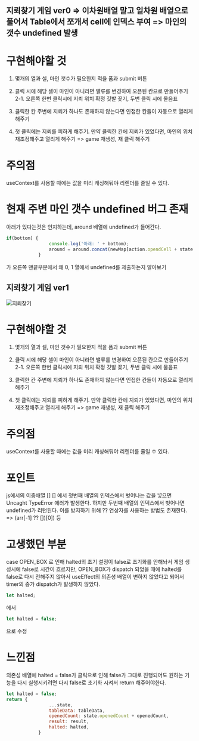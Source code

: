 ## 지뢰찾기 게임 ver0 => 이차원배열 말고 일차원 배열으로 풀어서 Table에서 쪼개서 cell에 인덱스 부여 => 마인의 갯수 undefined 발생

# 구현해야할 것
1. 몇개의 열과 셀, 마인 갯수가 필요한지 적을 폼과 submit 버튼

2. 클릭 시에 해당 셀이 마인이 아니라면 밸류를 변경하여 오픈된 칸으로 만들어주기
2-1. 오른쪽 한번 클릭시에 지뢰 위치 확정 깃발 꽂기, 두번 클릭 시에 물음표

3. 클릭한 칸 주변에 지뢰가 하나도 존재하지 않는다면 인접한 칸들이 자동으로 열리게 해주기

4. 첫 클릭에는 지뢰를 피하게 해주기. 만약 클릭한 칸에 지뢰가 있었다면, 마인의 위치 재조정해주고 열리게 해주기 => game 재생성, 재 클릭 해주기


# 주의점
useContext를 사용할 때에는 값을 미리 캐싱해둬야 리렌더를 줄일 수 있다.


# 현재 주변 마인 갯수 undefined 버그 존재
아래가 있다는것은 인지하는데, around 배열에 undefined가 들어간다.
```JavaScript
if(bottom) {
                console.log('아래: ' + bottom);
                around = around.concat(newMap[action.opendCell + state.data.cell]);
            }
```
가 오른쪽 맨끝부분에서 왜 0, 1 열에서 undefined를 제출하는지 알아보기


## 지뢰찾기 게임 ver1
![지뢰찾기](https://github.com/Nulljy/react/assets/74478749/23596d27-3a70-4e60-9a04-3e259a2ed209)

# 구현해야할 것
1. 몇개의 열과 셀, 마인 갯수가 필요한지 적을 폼과 submit 버튼

2. 클릭 시에 해당 셀이 마인이 아니라면 밸류를 변경하여 오픈된 칸으로 만들어주기
2-1. 오른쪽 한번 클릭시에 지뢰 위치 확정 깃발 꽂기, 두번 클릭 시에 물음표

3. 클릭한 칸 주변에 지뢰가 하나도 존재하지 않는다면 인접한 칸들이 자동으로 열리게 해주기

4. 첫 클릭에는 지뢰를 피하게 해주기. 만약 클릭한 칸에 지뢰가 있었다면, 마인의 위치 재조정해주고 열리게 해주기 => game 재생성, 재 클릭 해주기


# 주의점
useContext를 사용할 때에는 값을 미리 캐싱해둬야 리렌더를 줄일 수 있다.

# 포인트
js에서의 이중배열 [] [] 에서 
첫번째 배열의 인덱스에서 벗어나는 값을 넣으면 Uncaght TypeError 에러가 발생한다.
하지만 두번째 배열의 인덱스에서 벗어나면 undefined가 리턴된다.
이를 방지하기 위해 ?? 연상자를 사용하는 방법도 존재한다.
=> (arr[-1] ?? [])[0]) 등

# 고생했던 부분
case OPEN_BOX 로 인해 halted의 초기 설정이 false로 초기화를 안해놔서
게임 생성시에 false로 시간이 흐르지만, OPEN_BOX가 dispatch 되었을 때에 
halted를 false로 다시 전해주지 않아서 useEffect의 의존성 배열이 변하지 않았다고 되어서
timer의 증가 dispatch가 발생하지 않았다.

```javaScript
let halted;
```
에서 
```javaScript
let halted = false;
```
으로 수정

# 느낀점
의존성 배열에 halted = false가 클릭으로 인해 false가 그대로 진행되어도 원하는 기능을 다시 실행시키려면 다시 false로 초기화 시켜서 return 해주어야한다.
```javaScript
let halted = false;
return {
                ...state,
                tableData: tableData,
                openedCount: state.openedCount + openedCount,
                result: result,
                halted: halted,
            }
```
